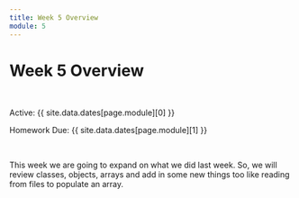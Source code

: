 ```yaml
---
title: Week 5 Overview
module: 5
---
```


# Week 5 Overview <br />


<br />


Active: {{ site.data.dates[page.module][0] }}

Homework Due: {{ site.data.dates[page.module][1] }}


<br />

This week we are going to expand on what we did last week. So, we will review classes, objects, arrays and add in some new things too like reading from files to populate an array.

